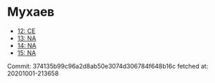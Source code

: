 # Мухаев
- [12: CE](12.md)
- [13: NA](13.md)
- [14: NA](14.md)
- [15: NA](15.md)

Commit: 374135b99c96a2d8ab50e3074d306784f648b16c
 fetched at: 20201001-213658
